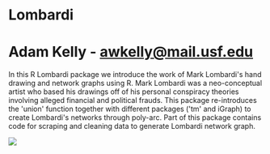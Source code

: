 Lombardi
================
Adam Kelly - awkelly@mail.usf.edu
================

In this R Lombardi package we introduce the work of Mark Lombardi's hand drawing and network graphs using R. Mark Lombardi was a neo-conceptual artist who based his drawings off of his personal conspiracy theories involving alleged financial and political frauds. This package re-introduces the 'union' function together with different packages ('tm' and iGraph) to create Lombardi's networks through poly-arc. Part of this package contains code for scraping and cleaning data to generate Lombardi network graph.

![](https://i.gyazo.com/f55c5956f667d6d929c74bdfa2eeffb9.png)
 
